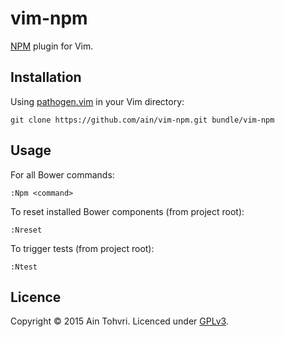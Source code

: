 # vim-npm
[NPM](https://www.npmjs.com) plugin for Vim.

## Installation

Using [pathogen.vim](https://github.com/tpope/vim-pathogen) in your Vim
directory:

    git clone https://github.com/ain/vim-npm.git bundle/vim-npm

## Usage

For all Bower commands:

    :Npm <command>

To reset installed Bower components (from project root):

    :Nreset

To trigger tests (from project root):

    :Ntest

## Licence

Copyright © 2015 Ain Tohvri. Licenced under [GPLv3](LICENSE).